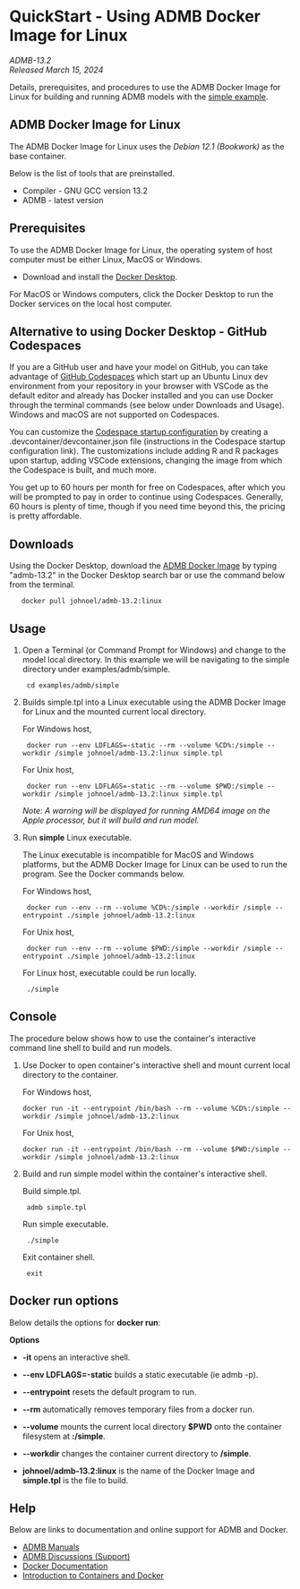 QuickStart - Using ADMB Docker Image for Linux
==========================================

*ADMB-13.2*  
*Released March 15, 2024*  

Details, prerequisites, and procedures to use the ADMB Docker Image for Linux for building and running ADMB models with the [simple example](https://github.com/admb-project/admb/tree/main/examples/admb/simple).

ADMB Docker Image for Linux
-----------------------

The ADMB Docker Image for Linux uses the *Debian 12.1 (Bookwork)* as the base container.

Below is the list of tools that are preinstalled.

* Compiler - GNU GCC version 13.2
* ADMB - latest version

Prerequisites
-------------

To use the ADMB Docker Image for Linux, the operating system of host computer must be either Linux, MacOS or Windows.

* Download and install the [Docker Desktop](https://www.docker.com/products/docker-desktop/).

For MacOS or Windows computers, click the Docker Desktop to run the Docker services on the local host computer.

Alternative to using Docker Desktop - GitHub Codespaces
------------------------------------------------------
If you are a GitHub user and have your model on GitHub, you can take advantage of [GitHub Codespaces](https://github.com/features/codespaces) which start up an Ubuntu Linux dev environment from your repository in your browser with VSCode as the default editor and already has Docker installed and you can use Docker through the terminal commands (see below under Downloads and Usage). Windows and macOS are not supported on Codespaces.

You can customize the [Codespace startup configuration](https://docs.github.com/en/codespaces/setting-up-your-project-for-codespaces/adding-a-dev-container-configuration/introduction-to-dev-containers) by creating a .devcontainer/devcontainer.json file (instructions in the Codespace startup configuration link). The customizations include adding R and R packages upon startup, adding VSCode extensions, changing the image from which the Codespace is built, and much more.  

You get up to 60 hours per month for free on Codespaces, after which you will be prompted to pay in order to continue using Codespaces. Generally, 60 hours is plenty of time, though if you need time beyond this, the pricing is pretty affordable. 


Downloads
---------

Using the Docker Desktop, download the [ADMB Docker Image](https://hub.docker.com/r/johnoel/admb/) by typing "admb-13.2" in the Docker Desktop search bar or use the command below from the terminal.

       docker pull johnoel/admb-13.2:linux

Usage
-----

1. Open a Terminal (or Command Prompt for Windows) and change to the model local directory. In this example we will be navigating to the simple directory under examples/admb/simple.

        cd examples/admb/simple

2. Builds simple.tpl into a Linux executable using the ADMB Docker Image for Linux and the mounted current local directory.

   For Windows host,
   
        docker run --env LDFLAGS=-static --rm --volume %CD%:/simple --workdir /simple johnoel/admb-13.2:linux simple.tpl

   For Unix host,

        docker run --env LDFLAGS=-static --rm --volume $PWD:/simple --workdir /simple johnoel/admb-13.2:linux simple.tpl

   _*Note*: A warning will be displayed for running AMD64 image on the Apple processor, but it will build and run model._

4. Run **simple** Linux executable.

   The Linux executable is incompatible for MacOS and Windows platforms, but the ADMB Docker Image for Linux can be used to run the program.  See the Docker commands below.

   For Windows host,

        docker run --env --rm --volume %CD%:/simple --workdir /simple --entrypoint ./simple johnoel/admb-13.2:linux
        
   For Unix host,

        docker run --env --rm --volume $PWD:/simple --workdir /simple --entrypoint ./simple johnoel/admb-13.2:linux

   For Linux host, executable could be run locally.
   
        ./simple

Console
-------

The procedure below shows how to use the container's interactive command line shell to build and run models.

1. Use Docker to open container's interactive shell and mount current local directory to the container.

   For Windows host,
   
       docker run -it --entrypoint /bin/bash --rm --volume %CD%:/simple --workdir /simple johnoel/admb-13.2:linux

   For Unix host,
   
       docker run -it --entrypoint /bin/bash --rm --volume $PWD:/simple --workdir /simple johnoel/admb-13.2:linux

2. Build and run simple model within the container's interactive shell.
    
      Build simple.tpl.

        admb simple.tpl

      Run simple executable.

        ./simple

      Exit container shell.

        exit

Docker run options
------------------

Below details the options for **docker run**:

**Options**

* **-it** opens an interactive shell.

* **--env LDFLAGS=-static** builds a static executable (ie admb -p).

* **--entrypoint** resets the default program to run.

* **--rm** automatically removes temporary files from a docker run.

* **--volume** mounts the current local directory **$PWD** onto the container filesystem at **:/simple**.

* **--workdir** changes the container current directory to **/simple**. 

* **johnoel/admb-13.2:linux** is the name of the Docker Image and **simple.tpl** is the file to build.

Help
----

Below are links to documentation and online support for ADMB and Docker.

* [ADMB Manuals](https://www.admb-project.org/docs/manuals/)
* [ADMB Discussions (Support)](https://github.com/admb-project/admb/discussions)
* [Docker Documentation](https://docs.docker.com/)
* [Introduction to Containers and Docker](https://learn.microsoft.com/en-us/dotnet/architecture/microservices/container-docker-introduction/)
